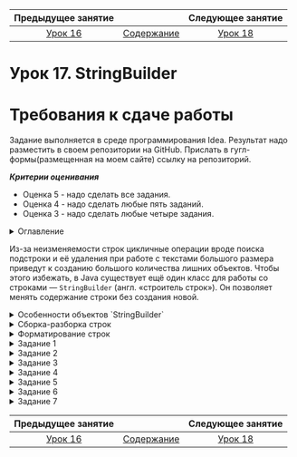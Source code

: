 Предыдущее занятие |         &nbsp;          | Следующее занятие
:----------------:|:-----------------------:|:----------------:
[Урок 16](LESSON16.MD) | [Содержание](README.MD) | [Урок 18](LESSON18.MD)

# Урок 17. StringBuilder

# Требования к сдаче работы

Задание выполняется в среде программирования Idea. Результат надо разместить в своем репозитории на GitHub.
Прислать в гугл-формы(размещенная на моем сайте) ссылку на репозиторий.

***Критерии оценивания***

* Оценка 5 - надо сделать все задания.
* Оценка 4 - надо сделать любые пять заданий.
* Оценка 3 - надо сделать любые четыре задания.

<details>
<summary>
Оглавление
</summary>

# Оглавление

1. [Особенности объектов `StringBuilder`](#особенности-объектов-stringbuilder)
   * [Методы StringBuilder](#методы-stringbuilder)
      * [Вставка в середину строки](#вставка-в-середину-строки)
      * [Замена подстроки или элемента](#замена-подстроки-или-элемента)
      * [Удаление по индексу](#удаление-по-индексу)
      * [Отзеркаливание текста](#отзеркаливание-текста)
      * [Обрезка строки](#обрезка-строки)
2. [Сборка-разборка строк](#сборка-разборка-строк)
   * [Разделение строки](#разделение-строки)
   * [regex](#regex)
   * [Из массива в строку](#из-массива-в-строку)
   * [Аргумент произвольной длины varargs](#аргумент-произвольной-длины-varargs)
3. [Форматирование строк](#форматирование-строк)
   * [Как происходит форматирование](#как-происходит-форматирование)
   * [Символы преобразования](#символы-преобразования)
   * [Дополнительные параметры символов преобразования](#дополнительные-параметры-символов-преобразования)
   * [Переносы и пустоты](#переносы-и-пустоты) 
4. [Задание 1](#задание-1)
5. [Задание 2](#задание-2)
6. [Задание 3](#задание-3)
7. [Задание 4](#задание-4)
8. [Задание 5](#задание-5)
9. [Задание 6](#задание-6)
10. [Задание 7](#задание-7)
   
</details>

Из-за неизменяемости строк цикличные операции вроде поиска подстроки и её удаления при работе с 
текстами большого размера приведут к созданию большого количества лишних объектов. 
Чтобы этого избежать, в Java существует ещё один класс для работы со строками — `StringBuilder` 
(англ. «строитель строк»).
Он позволяет менять содержание строки без создания новой.

<details>
<summary>Особенности объектов `StringBuilder`</summary>

# Особенности объектов `StringBuilder`

В отличие от `String`, класс `StringBuilder` представляет строку в виде изменяемого набора символов. 
`StringBuilder` — обычный класс, поэтому его объекты создаются через ключевое слово `new`.
Для создания объектов у `StringBuilder` есть разные конструкторы. Но в основном используются два 
из них: конструктор без аргументов или конструктор с одним аргументом-строкой.
С помощью второго можно сразу задать начальное состояние строки.

```java
public class Practicum {
    public static void main(String[] args) {
        StringBuilder example = new StringBuilder("Hello, world!");
        System.out.println(example); // создали строку с начальным значением "Hello, world!"
    }
}
```
```
Результат

Hello, world!
```

Начальное значение может быть любым — измените строку `"Hello, world!"` 
в конструкторе на какую-то другую и перезапустите код.

Если начальное значение строки не задано, то будет создан пустой объект `StringBuilder`.
Для вставки в него элементов предусмотрено множество методов, например `append(String str)`.
Он добавляет подстроку в конец.

```java
public class Practicum {
    public static void main(String[] args) {
        StringBuilder builder = new StringBuilder(); // строка без начального значения
        builder.append("Hello, "); // добавляем подстроку в конец StringBuilder
        builder.append("world!"); // и ещё одну
        System.out.println(builder);
    }
}
```

```
Результат

Hello, world!
```

Внутренняя реализация `StringBuilder` отдалённо похожа на реализацию списка `ArrayList<T>`. 
При создании экземпляра `StringBuilder` выделяется внутренний буфер определённой вместимости,
где и будут храниться элементы. Этот буфер может увеличиваться в размере по необходимости. Кроме того,
вместимость можно задать сразу при создании `StringBuilder` при помощи конструктора, принимающего `int`.

```java
// создаём объект StringBuilder с начальной вместимостью в 100 элементов
StringBuilder sb = new StringBuilder(100); 
```

Объекты `StringBuilder` редко используются как независимые сущности. 
Их основная задача — помочь в создании строки. 
После работы с ними их всегда можно привести к неизменяемой строке `String` с помощью метода `toString()`.

```java
 public class Practicum {
     public static void main(String[] args) {
         StringBuilder builder = new StringBuilder(); // создали объект - изменяемую строку
         builder.append("Hello, ");
         builder.append("world!");

         String asString = builder.toString(); // сделали изменяемую строку неизменяемой
         System.out.println(asString); // выведет "Hello, world!"
     }
}
```

```
Результат

Hello, world!
```

Метод `toString` преобразует
содержимое внутреннего буфера `StringBuilder` в строку и возвращает её в качестве результата.

## Методы StringBuilder

Помимо append() класс StringBuilder предоставляет и ряд других методов. 
Мы разберём здесь только наиболее используемые. Как и в случае с другими классами 
стандартной библиотеки, полный список можно посмотреть в [документации](https://docs.oracle.com/en/java/javase/21/docs/api/java.base/java/lang/StringBuilder.html).

Часть методов `StringBuilder` идентична по функциональности и названию методам `String`.
Это методы `indexOf(String str)` и `lastIndexOf(String str)`, 
которые возвращают индекс элемента, методы `substring(int beginIndex)` и 
`substring(int beginIndex, int endIndex)`,
которые нужны для получения подстроки или символа (оба метода возвращают объект класса `String`).

### Вставка в середину строки.
Метод `insert(int index, String str)` позволяет добавить подстроку или символ в середину `StringBuilder`. 

Для этого нужно передать в метод индекс символа, с которого должна быть вставка:

```java
public class Practicum {
    public static void main(String[] args) {
        StringBuilder example = new StringBuilder("Helo!");
        example.insert(4, "l"); // добавили "l" на 3-ю позицию перед "o"
        System.out.println(example.toString()); // выведет строку "Hello!"
    }
}
```
```
Результат

Helol!
```
Вставка всегда сдвигает символы вправо.

### Замена подстроки или элемента.

Замена внутри строк `StringBuilder` происходит при помощи метода
`replace(int indexFromInclusive, int indexToExclusive, String replacement)`. 
Важно запомнить, что первый индекс при замене берётся включительно, а второй — нет.

```java
public class Practicum {
   public static void main(String[] args) {
      StringBuilder builder = new StringBuilder("Hillo, world!");
      builder.replace(1,2, "e");
      builder.replace(7,13, "java!");

      System.out.println(builder.toString());// выведет строку "Hello, java!"
   }
}
```
```
Результат

Hello, java!
```

### Удаление по индексу.

Для удаления одного или нескольких элементов понадобятся методы `deleteCharAt(int index)` 
и `delete(int startIndexInclusive, int endIndexExclusive)`. 
При удалении по двум индексам первый индекс берётся включительно,
а второй нет (аналогично методу замены `replace(int, int, String)`).

```java
public class Practicum {
   public static void main(String[] args) {
      StringBuilder builder = new StringBuilder("Hhellllllo!");
      builder.deleteCharAt(1); // удалит элемент 'h'
      builder.delete(2, 6);    // удалит все лишние символы 'l'
      System.out.println(builder.toString()); // выведет строку "Hello!"
   }
}
```
```
Результат

Hello!
```

### Отзеркаливание текста.

Перевернуть строку позволяет метод `reverse()`.

```java
public class Practicum {
   public static void main(String[] args) {
      StringBuilder builder = new StringBuilder("!dlrow ,olleH");
      builder.reverse();
      System.out.println(builder.toString()); // выведет "Hello, world!"
   }
}
```
```
Результат

Hello, world!
```


### Обрезка строки.

Метод `setLength(int newLength)` позволяет оставить только заданное количество символов.
Для этого нужно передать в него нужную длину строки.

```java
public class Practicum {
   public static void main(String[] args) {
      StringBuilder builder = new StringBuilder("hellodghkwennalmc/ skm");
      builder.setLength(5); // останется только пять символов
      System.out.println(builder.toString()); // выведет строку "hello"
   }
}
```
```
Результат

hello
```

> Теперь вы знаете, что строки создаются не только через `String`, 
> но и через `StringBuilder`. Основная особенность этого класса — изменяемость. 
> Вы можете эффективно добавлять и удалять элементы в `StringBuilder` по мере необходимости,
> и только в конце превратить его в неизменяемый объект типа `String`.
> Это позволяет уменьшить количество промежуточных объектов-строк, что особенно полезно,
> когда вы не можете узнать заранее, как должна выглядеть финальная строка.

</details>

<details>

<summary>Сборка-разборка строк</summary>

# Сборка-разборка строк

Строки — это не всегда связный текст. 
Они могут представлять собой какой-то набор данных. 
Например, строка `"красный, жёлтый, зелёный"` обозначает цвета,
из которых состоит светофор.
В ходе работы над кодом может понадобиться преобразовать такую составную строку 
в массив элементов или, наоборот, создать на основе массива типа `String` единую строку. 
О том, как «разбирать» и «собирать» строки, и пойдёт речь в этом уроке.

## Разделение строки

Изучите код ниже. Программа принимает строку `excellent` из имён и фамилий студентов,
которые справились с экзаменом на «отлично», и с помощью цикла и методов String печатает их список.

```java
public class Practicum {
    public static void main(String[] args) {
        String excellent = "Марина Голубева,Анна Иванова,Василий Рябов,Екатерина Белых,Иван Засонин,";

        int lastNameStart = 0;
        for (int i = 0; i < excellent.length(); i++) {
            if (excellent.charAt(i) == ',') {
                System.out.println(excellent.substring(lastNameStart, i) + " — отлично");
                lastNameStart = i + 1;
            }
        }
    }
}
```

```
Результат

Марина Голубева — отлично

Анна Иванова — отлично

Василий Рябов — отлично

Екатерина Белых — отлично

Иван Засонин — отлично
```

Имена и фамилии перечислены через запятую `','` — разделитель.
По сути, программа работает со строкой, в которой скомпонованы несколько элементов 
— отдельных студентов. Обходить их было бы гораздо удобнее не в поиске разделителя-запятой,
как сейчас, а если бы все они были заранее отделены друг от друга.
В этом может помочь метод `split(String regex)` (от англ. _split_ — «расщеплять, раскалывать»).

Метод `split(String regex)` превращает строку в массив строк `String[]`. 
Элементы в строке разделяются по разделителю `regex`, который передаётся в метод.

```java
public class Practicum {
    public static void main(String[] args) {
        String excellent = "Марина Голубева,Анна Иванова,Василий Рябов,Екатерина Белых,Иван Засонин";

        String[] split = excellent.split(",");

        for (String student: split) {
            System.out.println(student + " — отлично");
        }
    }
}
```
```
Результат

Марина Голубева — отлично

Анна Иванова — отлично

Василий Рябов — отлично

Екатерина Белых — отлично

Иван Засонин — отлично
```

Результат такого кода полностью совпадает с предыдущим, но программа стала проще и понятнее.

Всё, что находится до первой запятой, получило индекс `[0]`, всё, что между первой 
и второй запятыми, — индекс `[1]` и так далее. Символы после последней запятой 
стали последним элементом массива.

![img_8.png](../L16/img_8.png)

## regex

Метод `split(String regex)` принимает в качестве аргумента не просто символ,
а **регулярное выражение** (`regex` — сокращение от англ. **regular expression**).
Регулярные выражения — это особые строки из обычных и специальных символов,
которые используются для поиска.

Ряд символов нельзя использовать напрямую как разделители.
Это символы точки `<.>`, знака вопроса `<?>`, скобок `<(>`,  `<)>`, `<[>`, `<{>`, 
доллара `<$>`, звёздочки `<*>`, плюса `<+>` и некоторые другие: `<|>`, `<^>`, `<\>`. 
Если элементы в строке разделены одним из таких символов, то при передаче в метод
необходимо добавить два обратных слеша `<\\>`.


```java
public class Practicum {
    public static void main(String[] args) {
        String students = "Примечание 1.1*Примечание 1.2*Примечание 1.3";

        String[] split = students.split("\\*");

        System.out.println(split[0].equals("Примечание 1.1"));
        System.out.println(split[1].equals("Примечание 1.2"));
        System.out.println(split[2].equals("Примечание 1.3"));
    }
}

```

Если убрать слеши — программа выдаст ошибку-исключение.

## Из массива в строку

Также может возникнуть необходимость провести операцию, 
обратную `split(String regex)` — «сборку» строки. 
Это бывает полезным, если требуется упаковать в строку массив.
Для этого в классе `String` есть статический метод `join(String delimeter, String... strs)`
(от англ. **join** — «соединять, объединять»).

Например, соберём в строку массив домашних питомцев `arrayOfPets`.
Для этого просто передадим разделитель-запятую и массив в метод в качестве аргументов.

```java
public class Practicum {
    public static void main(String[] args) {
        String[] arrayOfPets = new String[]{
                "Кот Батончик",
                "Хомяк Рафаэлка",
                "Попугай Картошка"
        };

        String pets = String.join(", ", arrayOfPets);

        System.out.println("Мои питомцы: " + pets);
    }
}
```
```
Результат

Мои питомцы: Кот Батончик, Хомяк Рафаэлка, Попугай Картошка
```

## Аргумент произвольной длины varargs


Обратите внимание на запись второго аргумента в методе `join()` — `String... strs`. 
Такая запись, тип данных плюс многоточие, называется **variable arguments**
(англ. «_произвольное/вариативное количество аргументов_»), или **varargs**. 
Аргумент типа **varargs** часто встречается в методах стандартной библиотеки и означает,
что метод может принять любое количество аргументов или массив, как в примере выше.
**varargs** в методе может быть только один и всегда будет на последнем месте после всех остальных аргументов.  

Поэтому специально создавать массив для метода `join()` необязательно, 
можно просто передать нужное количество аргументов.

```java

public class Practicum {
    public static void main(String[] args) {
        String pet1 = "Кот Батончик";
        String pet2 = "Хомяк Рафаэлка";
        String pet3 = "Попугай Картошка";

        String allPets = String.join(", ", pet1, pet2, pet3);

        System.out.println("Мои питомцы: " + allPets);
    }
}
```

```

Результат

Мои питомцы: Кот Батончик, Хомяк Рафаэлка, Попугай Картошка
```
</details>


<details>

<summary>Форматирование строк</summary>

# Форматирование строк

**Форматирование строк** — это операция, в результате которой строки можно привести к определённому виду.
В стандартной библиотеке предусмотрен достаточно обширный набор инструментов для этого.

## Как происходит форматирование

Для форматирования строк используется статический метод `String.format(String format, Object... args)`. 
В него передаётся два аргумента. Первый — образец для форматирования `String format,` это строка, 
в которой, как правило, используются **символы преобразования** (англ. _conversion character_),
хотя их может и не быть. Далее идёт **varargs** `Object... args` — подразумевается,
что он должен содержать столько аргументов, сколько в `String format` символов преобразования.

Одна из основных причин, почему удобнее пользоваться форматированием, — это более понятная запись.
Допустим, есть строка `trafficLight`.

```java
String[] colors = new String[]{"красный", "жёлтый", "зелёный"};
String trafficLight = "Цвета светофора: " + colors[0] + ", " + colors[1] + " и " + colors[2] + ".";

```

Теперь запишем эту строку через форматирование. В качестве символа преобразования используем %s.

```java
String[] colors = new String[]{"красный", "жёлтый", "зелёный"};
String trafficLight = String.format("Цвета светофора: %s, %s и %s.", colors[0], colors[1], colors[2]);
```

Результат в обоих случаях будет одинаковым. Однако при использовании форматирования сразу видно, 
как будут располагаться аргументы и какие между ними символы. 
В первом случае нужно ещё не забыть правильно расставить пробелы с запятыми.

Когда нужно одновременно отформатировать строку и сразу вывести результат,
удобнее воспользоваться методом `System.out.printf(String format, Object... args)`.

```java

public class Practicum {
    public static void main(String[] args) {
        String[] colors = new String[]{"красный", "жёлтый", "зелёный"};
        System.out.printf("Цвета светофора: %s, %s и %s.", colors[0], colors[1], colors[2]);
    }
}
```
```
Результат

Цвета светофора: красный, жёлтый и зелёный.
```

## Символы преобразования

Для разных типов данных нужны разные символы преобразования. 
Они состоят из знака процентов `%` и обязательного указания типа данных.
`%s` — для строк (_s_ — сокращение от **string**);
`%d` — для целых чисел (_d_ от **decimal**);
`%f` — для чисел с плавающей точкой (_f_ от **float**);
`%b` — для булевых значений (_b_ от **boolean**);
`%c` — для символов (_c_ от char и **c*haracter***).

Если понадобятся другие, менее распространённые, их можно найти в [документации](https://docs.oracle.com/en/java/javase/21/docs/api/java.base/java/util/Formatter.html#syntax).

Помимо подстановки значений с помощью форматирования,
можно проводить и другие манипуляции. Например, автоматически повышать регистр.
Чтобы вывести строку в верхнем регистре, вместо символа `%s` понадобится `%S`.

```java
public class Practicum {
    public static void main(String[] args) {
        String pizza = "Пицца, 1 шт., 310.50";
        System.out.printf("%S", pizza);
    }
}
```

```
Результат

ПИЦЦА, 1 ШТ., 310.50
```

Аналогичным образом можно выводить булевы значения прописными или строчными буквами.

```java
public class Practicum {
   public static void main(String[] args) {
      boolean theTruth = true;
      System.out.printf("%b", theTruth);
      System.out.println();
      System.out.printf("%B", theTruth);
   }
}
```

```
Результат

true

TRUE
```

Кроме того, с помощью форматирования можно приводить типы. 
Например, непустую строку можно привести к булеву типу.

```java
public class Practicum {
   public static void main(String[] args) {
      String str = "Hello, Java!";
      System.out.printf("%b", str); // получим true
   }
}
```

```
Результат

true
```
Автоприведение типов срабатывает не всегда. Например, не получится привести строку к целому числу.

## Дополнительные параметры символов преобразования

К символам преобразования можно добавить параметры. С их помощью можно регулировать:
* расположение строки по левому или правому краю;
* максимальное и минимальное количество символов для выводимой строки;
* количество символов после плавающей точки в дробных числах.

Разберём всё по порядку.

Задать нужное расположение можно с помощью унификации длины строки.
Для этого нужно добавить положительное число между знаком `%` и обозначением `s`. 
Это число обозначает минимальное число символов. В результате строка станет нужной длины —
недостающие символы заполнятся пробелами.

```java
public class Practicum {
    public static void main(String[] args) {
        String pizza = "Пицца, 1 шт., 310.50";
        String tea = "Чай, 1 шт., 113.30";
        int[] numbers = {1,2,3,4,5,6,7,8,9,10};
        System.out.print(numbers[0]);
        System.out.printf("%25s", pizza);
        System.out.println();
        System.out.print(numbers[1]);
        System.out.printf("%25s", tea);
    }
}
```

```
Результат

1     Пицца, 1 шт., 310.50

2       Чай, 1 шт., 113.30
```

Результат будет очень похож на выравнивание по правому краю в текстовых редакторах.
Важно, чтобы число-параметр было достаточно большим, — тогда форматирование будет заметно.
Попробуйте заменить 25 на маленькое число — например, на 5 — и посмотрите, что получится.

Чтобы выровнять текст по левой стороне, целое число после `%` нужно сделать **отрицательным**.

```java
public class Practicum {
    public static void main(String[] args) {
        String pizza = "Пицца, 1 шт., 310.50";
        String discount = "-10%";
        System.out.printf("%-35s", pizza);
        System.out.println(discount);
    }
}
```

```
Результат

Пицца, 1 шт., 310.50               -10%
```

Чтобы ограничить количество символов в строке, нужно задать её диапазон. 
Это происходит с помощью **параметра точности**. Точность задаётся между `%` и `s` 
в виде числа с плавающей точкой. Целая часть — минимальное количество символов, дробная — максимальное.

```java
public class Practicum {
    public static void main(String[] args) {
        String pizza = "Пицца, 1 шт., 310.50";
        System.out.printf("%1.12s", pizza); // Выведет не менее одного символа и не более 12
    }
}
```

```
Результат

Пицца, 1 шт.
```

Строка pizza оказалась обрезана, так как её часть не попадает в заданный диапазон.
Замените значение переменной pizza на "" и перезапустите код. 
Кажется, что ничего не выведено, но на самом деле получился один пробел, 
так как минимальная длина вывода в этом примере — один символ.

Аналогичным образом можно задать количество символов после точки в дробях. 
Первое число в записи преобразования всё так же будет обозначать минимальное 
количество выводимых символов, а вот второе уже количество символов после запятой. 
Округление при этом произойдёт по правилам математики.

```java
public class Practicum {
   public static void main(String[] args) {
      double price = 12345.6789;
      System.out.printf("%2.2f", price); // Выведет 12345.68
   }
}
```

```
Результат

12345.68
```

## Переносы и пустоты
Осталось только научиться добавлять переносы в форматируемую строку.
Для этого существует два способа. Или добавить форматный символ `%n`, 
или специальный символ `\n`. 
В обоих случаях будет выполнен перенос строки.
Отличие в том, что `%n` используется только в форматируемых строках,
в то время как `\n` работает и в обычных строках. По этой причине чаще используется именно `\n`.

```java

public class Practicum {
    public static void main(String[] args) {
        String pizza = "Пицца, 1 шт., 310.50";
        String tea = "Чай, 1 шт., 113.30";
        String cookies = "Печенье, 1 уп., 75.75";

        System.out.println(pizza + "\n" + tea + "\n" + cookies);
    }
}
```
```
Результат

Пицца, 1 шт., 310.50

Чай, 1 шт., 113.30

Печенье, 1 уп., 75.75
```

</details>


<details>

<summary>Задание 1</summary>

# Задание 1

Напишите конструктор приветствия с помощью `StringBuilder`. 
Сначала создайте экземпляр `StringBuilder`, а затем добавьте в него три подстроки.

```java
public class Practicum {
   public static void main(String[] args) {

      String start = "Привет! Меня зовут ";

      StringBuilder hello = new StringBuilder(); // создайте StringBuilder с началом start
        ... // добавьте подстроку "<ваше имя>"
        ... // добавьте подстроку ". Я из города "
        ... // добавьте подстроку "<ваш город>."

      

      String asString = start + hello.toString();
      System.out.println(asString);
   }
}
```

## Подсказка

Метод `.append("нужная подстрока")` добавляет всё, что в круглых скобках,
в конец строки-объекта `StringBuilder`.

## Ожидаемый результат

```
Результат

Привет! Меня зовут <ваше имя>. Я из города <ваш город>.
```


</details>

<details>

<summary>Задание 2</summary>

# Задание 2

Часто при реализации больших программ часть данных в них попадает в неподходящем, «сыром» виде. 
Такие данные нужно преобразовать, чтобы избежать ошибок в их дальнейшей обработке.
Напишите метод `String fixPoem(String[] poem)` для работы со стихотворениями.
Метод должен удалять пустые строки (или строки из пробельных символов)
и лишние пробелы с начала и конца. 
Стихотворение доступно по вызову метода `readPoem()` в виде списка строк.

К примеру, если на входе у нас такой набор строк:
```
" Я помню чудное мгновенье:",
"   Передо мной явилась ты,   ",
"",
"   ",
" Как мимолётное виденье,",
" ",
"Как гений чистой красоты.",
""
```

То после обработки он должен выглядеть так:

```
"Я помню чудное мгновенье:",
"Передо мной явилась ты,",
"Как мимолётное виденье,",
"Как гений чистой красоты." 

```

`PoemFixer.java`

```java
public class PoemFixer {

   public String[] readPoem() {
      return new String[]{
              "   Это кто там ложку «ложит»?",
              "",
              "   ",
              "Знай, такого быть не может!",
              "  Ложку мы на стол кладём,  ",
              "",
              "А тебя – к обеду ждём."
      };
   }

   public String fixPoem(String[] poem) {
      // код метода 
   }

   public static void main(String[] args) {
      PoemFixer poemFixer = new PoemFixer();
      String[] poem = poemFixer.readPoem();
      String poemAsString = poemFixer.fixPoem(poem);
      System.out.println(poemAsString);
   }
}
```

## Подсказка

* Сначала нужно создать пустой объект `new StringBuilder()`. 
В него будем записывать «очищенный» текст стихотворения.

* Второй шаг — построить цикл по всем строкам аргумента, переданного в метод `fixPoem()`.
Сделать это можно, например, циклом `forEach: for (String line: poem) {}`.

* На каждом шаге цикла нужно добавлять строку в объект `StringBuilder`, но только если она 
не пустая и не состоит только из пробелов — методы `isEmpty()` и `isBlank()` помогут это проверить.

* При добавлении требуется также удалить лишние пробельные символы — здесь поможет `append()` и `trim()`.
Их можно объединить `sb.append(line.trim())`.


</details>


<details>

<summary>Задание 3</summary>

# Задание 3

В уроке мы не раз сделали акцент на том, что `StringBuilder` позволяет не создавать лишние строки.
Проверьте это! Оптимизируйте программу по подсчету количества вхождений строки в текст из 
предыдущего урока, чтобы она не создавала лишний «мусор». 
Подсказка: вместо `contains()` в `StringBuilder` необходимо пользоваться методом `indexOf`, 
а вместо получения подстроки можно просто удалять лишние элементы.

`FindRepeats.java`

```java
public class FindRepeats {
   int numberOfRepeats(String text, String substring) {
      int count = 0;
      // код метода
      return count;
   }
}
```

## Подсказка

* Создайте объект `StringBuilder` через конструктор, принимающий аргумент `text`.
* После этого замените методы по обработке строки. 
Вместо `text.contains(substring)` нужно искать индекс `substring` в `StringBuilder`. 
Если он не `-1`, значит, мы нашли совпадение.
* Если совпадение найдено, нужно отрезать все символы от начала
`StringBuilder` до конца найденной строки. 
Для этого используйте функцию `sb.delete(0, ..,)`. 
Второй аргумент должен быть индексом следующего за повторением элемента.

</details>


<details>

<summary>Задание 4</summary>

# Задание 4


Палиндром — это число, сочетание букв или текст, которые читаются одинаково как слева направо, 
так и справа налево. Например, слово «комок» или фраза «А роза упала на лапу Азора».
Хотите узнать, зачем вам это знать? Вопрос про палиндром — один из самых частых на собеседованиях. 
А ещё на палиндром любят давать задачки. Мы тоже подготовили сразу две. Вот первая.

Напишите метод `boolean isPalindromeWord(String str)`. Он должен возвращать
true, если аргумент — палиндром, иначе false. Исходите из того, что 
строка-аргумент это одно слово, которое не содержит пробелов. К примеру, «казак».

`Palindrome.java`

```java
public class Palindrome {

   public boolean isPalindromeWord(String str) {
      // ваш код
   }
}
```

## Подсказка

* Создайте `StringBuilder` с исходной строкой, переверните его через `reverse()`, 
а затем сравните полученный результат с помощью `equals()` с изначальной строкой.

</details>


<details>

<summary>Задание 5</summary>

# Задание 5


Настройте программу по учёту школьных оценок.
На вход подаётся строка, один элемент которой имеет вид <имя, фамилия, предмет, оценка>. 
Между собой элементы разделяются с помощью символа `";"`.

К примеру:
`"вероника,чехова,ФИЗИКА,5;анна,строкова,МАТЕМАТИКА,4;иван,петров,ГЕОМЕТРИЯ,5"`

Нужно вывести на экран отдельные строки вида `"Имя Фамилия предмет — Оценка"`. 
При этом нужно учесть, что

* Имя и фамилия должны начинаться с большой буквы — здесь вам поможет метод `String capitalize(String str)`, 
который вы написали ранее.

* Название предмета должно состоять из строчных букв.
* Оценка должна быть преобразована в текст. 
Соответствующий метод `String gradeToString(String grade)` уже реализован в прекоде.
* Оценка должна быть отделена от предмета длинным тире `'—'`. 
Скопируйте символ в код и не забудьте добавить по пробелу с каждой стороны.


Выходные данные должны получиться такими:
`Вероника Чехова физика — Безупречно`
`Анна Строкова математика — Потрясающе`
`Иван Петров геометрия — Безупречно`

`Grades.java`

```java
public class Grades {

   private String capitalize(String str) {
      return str.substring(0,1).toUpperCase() + str.substring(1);
   }

   private String gradeToString(String grade) {
      switch (grade) {
         case "5": {
            return "Безупречно";
         }
         case "4": {
            return "Потрясающе";
         }
         case "3": {
            return "Восхитительно";
         }
         case "2": {
            return "Прекрасно";
         }
         default:
            return "Очаровательно";
      }
   }

   // grades - строка вида "имя,фамилия,предмет,оценка;имя,фамилия,предмет,оценка;"
   public void gradeBeautifier(String grades) {
       ... // реализуйте метод здесь
      String[] data = grades.split(";");

      for (String item : data) {
         String[] info = item.split(",");
         String name = capitalize(info[0]);
         String surname = capitalize(info[1]);
         String subject = info[2].toLowerCase();
         String grade = gradeToString(info[3]);
         System.out.println(String.join(" ", name, surname, subject, "-", grade));

      }
   }


}
```

## Подсказка

* Сначала разделите всю строку по первому разделителю `';'`. 
Затем пройдитесь циклом по всем найденным значениям и
каждую запись разделите ещё раз уже по символу `','`. 
* Запись об одном школьнике содержит данные по известным индексам. 
К примеру, по нулевому индексу идёт имя, а по третьему оценка. Соберите все части в строку,
применяя к ним `capitalize()`, `toLowerCase()` и `gradeToString()`.
* Собирать вместе строку можно либо через конкатенацию, либо через `StringBuilder`.
Не забудьте добавить пробелы между частями вывода, а также до и после длинного тире `—`.

</details>

<details>

<summary>Задание 6</summary>

# Задание 6


Программа по учёту оценок сломалась, но в нашей части системы сохранились 
бэкапы! Проведите преобразование, обратное тому,
которое было в предыдущем задании. На вход теперь подаётся массив строк:

`Вероника Чехова физика — Безупречно`
`Анна Строкова математика — Потрясающе`
`Иван Петров геометрия — Безупречно`

Требуется превратить их в одну запись вида
`"имя,фамилия,предмет,оценка;имя,фамилия,предмет,оценка"`. 
Метод для перевода оценки в строку-число уже реализован.

Выходные данные должны получиться такими:


`GradesReversed.java`

```java
import java.util.ArrayList;
import java.util.List;
public class GradesReversed {

   private String gradeStringToInt(String grade) {
      switch (grade) {
         case "Безупречно": {
            return "5";
         }
         case "Потрясающе": {
            return "4";
         }
         case "Восхитительно": {
            return "3";
         }
         case "Прекрасно": {
            return "2";
         }
         default:
            return "1";
      }
   }

   public String serializeGrades(String[] grades) {
       ... // реализуйте метод здесь
     
   }

}
```

## Подсказка

* Чтобы перебрать исходный массив, его сначала придётся разбить 
на отдельные элементы по пробельному символу `split(" ")`. 
Затем их нужно объединить в строки, все элементы которых должны быть
через запятую — `join(",", ..., ..., ..., ...)`. 
* При разбитии массива по пробелу следует учитывать, что перед записью оценки
идут пробел, тире, пробел `' — '`. То есть важные для вас элементы находятся 
в позициях 0, 1, 2 и 4. Элемент 3 вам не нужен. 
* Полученные строки нужно объединить между собой, использую точку с запятой — `join(";", list)`. 
* Для преобразования элементов массива используйте метод `toLowerCase()` и `gradeStringToInt()`.

</details>

<details>

<summary>Задание 7</summary>

# Задание 7

Допишите программу для вывода на экран информации из чека.

На вход подаётся массив строк вида `{"Пицца, 1 шт., 310.50", "Чай, 2 шт., 113.30", "Печенье, 1 уп., 75.75"}`.
Наименование товара состоит не более чем из восьми символов, 
количество не более чем из пяти, а цена не более чем из шести символов.

В результате исполнения метода на экран должен напечататься чек. 
Все его элементы должны быть выровнены по левому краю. Между ними должно 
быть минимум два пробела. Ограничений на максимальный вывод нет, 
равно как и ограничений на количество пробелов между наименованием / количеством / ценой.

Пример обработанных данных (оба варианты корректны):
```
Пицца    1 шт.  310.50
Чай      2 шт.  113.30
Печенье  1 уп.  75.75 
```

```
Пицца       1 шт.     310.50
Чай         2 шт.     113.30
Печенье     1 уп.     75.75 
```


`CheckPrinter.java`

```java
public class CheckPrinter {
   public static void printCheck(String[] items) {
      ...// ваш код
   }

   public static void main(String[] args) {
      Scanner scanner = new Scanner(System.in);
      System.out.println("Введите количество записей:");
      int n = Integer.parseInt(scanner.nextLine());
      String[] values = new String[n];
      for (int i=0; i<n; ++i)
         values[i] = scanner.nextLine();
      printCheck(values);
   }
}
```

## Подсказка

* Исходную строку для начала нужно разбить на элементы при помощи `.split(", ")`. 
* Ограничения на количество символов в наименовании товара, количестве и цене даны не просто так — 
их можно использовать для выравнивания строки через форматирование.
Например, для ограничения в восемь символов можно использовать формат `%-10s`. 
Это включит и строку наименования товара, и пару пробелов для красивого вывода.

</details>



Предыдущее занятие |         &nbsp;          | Следующее занятие
:----------------:|:-----------------------:|:----------------:
[Урок 16](LESSON16.MD) | [Содержание](README.MD) | [Урок 18](LESSON18.MD)